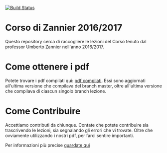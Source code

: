 [![Build Status](https://travis-ci.org/snsmathlessons/Zannier1617.svg?branch=master)](https://travis-ci.org/snsmathlessons/Zannier1617/)

# Corso di Zannier 2016/2017

Questo repository cerca di raccogliere le lezioni del Corso tenuto dal
professor Umberto Zannier nell'anno 2016/2017.

# Come ottenere i pdf

Potete trovare i pdf compilati qui: [pdf compilati](http://zannier1617.surge.sh).
Essi sono aggiornati all'ultima versione che compilava del branch master, oltre
all'ultima versione che compilava di ciascun singolo branch lezione.

# Come Contribuire

Accettiamo contributi da chiunque. Contate che potete contribuire sia
trascrivendo le lezioni, sia segnalando gli errori che vi trovate. Oltre che
ovviamente utilizzando i nostri pdf, per farci sentire importanti.

Per informazioni più precise [guardate qui](docs/COMECONTRIBUIRE.md)
